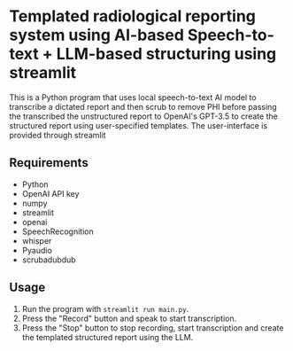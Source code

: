 # Templated radiological reporting system using AI-based Speech-to-text + LLM-based structuring using streamlit  

This is a Python program that uses local speech-to-text AI model to transcribe a dictated report and then scrub to remove PHI before passing the transcribed the unstructured report to OpenAI's GPT-3.5 to create the structured report using user-specified templates. The user-interface is provided through streamlit

## Requirements

- Python
- OpenAI API key
- numpy
- streamlit
- openai
- SpeechRecognition
- whisper
- Pyaudio
- scrubadubdub

## Usage

1. Run the program with `streamlit run main.py`.
2. Press the "Record" button and speak to start transcription.
3. Press the "Stop" button to stop recording, start transcription and create the templated structured report using the LLM.
